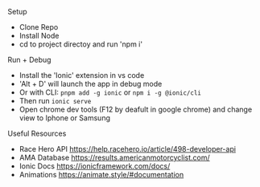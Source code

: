 Setup

- Clone Repo
- Install Node
- cd to project directoy and run 'npm i'

Run + Debug

- Install the 'Ionic' extension in vs code
- 'Alt + D' will launch the app in debug mode
- Or with CLI: `pnpm add -g ionic` or `npm i -g @ionic/cli`
- Then run `ionic serve`
- Open chrome dev tools (F12 by deafult in google chrome) and change view to Iphone or Samsung

Useful Resources

- Race Hero API https://help.racehero.io/article/498-developer-api
- AMA Database https://results.americanmotorcyclist.com/
- Ionic Docs https://ionicframework.com/docs/
- Animations https://animate.style/#documentation

